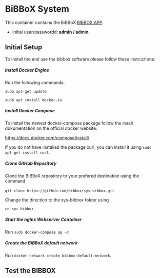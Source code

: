 # BiBBoX System

This container contains the BiBBoX [BIBBOX APP](http://bibbox.readthedocs.io/en/latest/admin-documentation/ "BIBBOX App Store"). 

* initial user/passwordd: **admin / admin**

## Initial Setup

To install the and use the bibbox software please follow these instructions:

##### Install Docker Engine

Run the following commands:

`sudo apt-get update`

`sudo apt install docker.io`

##### Install Docker Compose

To install the newest docker-compose package follow the insall dokumentation on the official docker website.

https://docs.docker.com/compose/install/

If you do not have installed the package curl, you can install it using `sudo apt-get install curl`.

##### Clone GitHub Repository

Clone the BiBBoX repository to your prefered destination using the command

`git clone https://github.com/bibbox/sys-bibbox.git`.

Change the direction to the sys-bibbox folder using

`cd sys-bibbox`

##### Start the nginx Webserver Container

Run `sudo docker-compose up -d`

##### Create the BiBBoX default network

Run `docker network create bibbox-default-network`.

## Test the BIBBOX

